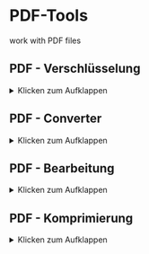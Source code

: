 # PDF-Tools
work with PDF files

## PDF - Verschlüsselung
<details>
  <summary>Klicken zum Aufklappen</summary>
  
  - Tool 1
  - Tool 2
  
</details>

## PDF - Converter
<details>
  <summary>Klicken zum Aufklappen</summary>
  
  - Tool 1
  - Tool 2
  
</details>

## PDF - Bearbeitung
<details>
  <summary>Klicken zum Aufklappen</summary>
  
  - Tool 1
  - Tool 2
  
</details>

## PDF - Komprimierung
<details>
  <summary>Klicken zum Aufklappen</summary>
  
  - Tool 1
  - Tool 2
  
</details>
